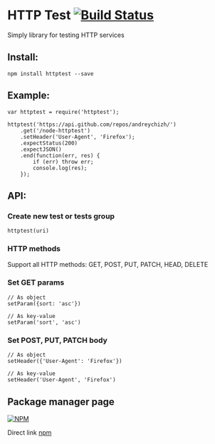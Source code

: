 HTTP Test [![Build Status](https://travis-ci.org/andreychizh/node-httptest.png?branch=master)](https://travis-ci.org/andreychizh/node-httptest)
=============
Simply library for testing HTTP services

## Install:

    npm install httptest --save

## Example:

    var httptest = require('httptest');

    httptest('https://api.github.com/repos/andreychizh/')
        .get('/node-httptest')
        .setHeader('User-Agent', 'Firefox');
        .expectStatus(200)
        .expectJSON()
        .end(function(err, res) {
            if (err) throw err;
            console.log(res);
        });

## API:

### Create new test or tests group

    httptest(uri)

### HTTP methods

Support all HTTP methods: GET, POST, PUT, PATCH, HEAD, DELETE

### Set GET params

    // As object
    setParam({sort: 'asc'})

    // As key-value
    setParam('sort', 'asc')


### Set POST, PUT, PATCH body

    // As object
    setHeader({'User-Agent': 'Firefox'})

    // As key-value
    setHeader('User-Agent', 'Firefox')


## Package manager page

[![NPM](https://nodei.co/npm/httptest.png?downloads=true)](https://nodei.co/npm/httptest/)

Direct link [npm]

[npm]: https://npmjs.org/package/httptest
